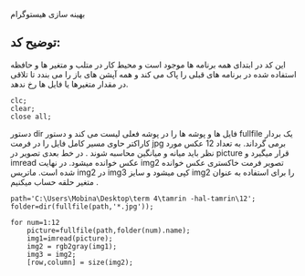بهینه سازی هیستوگرام  
## توضیح کد:
این کد در ابتدای همه برنامه ها موجود است و محیط کار در متلب  و متغیر ها و حافظه استفاده شده در برنامه های قبلی را پاک می کند و
همه آپشن های باز را می بندد تا تلاقی در مقدار متغیرها یا فایل ها رخ ندهد.
```
clc;
clear;
close all;
```
دستور dir فایل ها و پوشه ها را در پوشه فعلی لیست می کند و دستور fullfile یک بردار کاراکتر حاوی مسیر کامل فایل را در فرمت jpg برمی گرداند. به تعداد 12 عکس مورد نظر باید 
میانه و میانگین محاسبه شوند . در خط بعدی تصویر در picture  قرار میگیرد و imread عکس خوانده میشود. در نهایت img2  تصویر فرمت خاکستری عکس خوانده شده است.
ماتریس img2  در  img3  کپی میشود و سایز img2  را برای استفاده به عنوان متغیر حلقه حساب میکنیم .

```
path='C:\Users\Mobina\Desktop\term 4\tamrin -hal-tamrin\12';
folder=dir(fullfile(path,'*.jpg'));

for num=1:12
    picture=fullfile(path,folder(num).name);
    img1=imread(picture);
    img2 = rgb2gray(img1);
    img3 = img2;
    [row,column] = size(img2);


```
